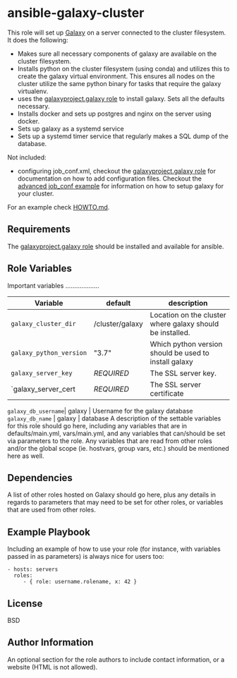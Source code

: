 ansible-galaxy-cluster
======================

This role will set up [Galaxy](https://galaxyproject.org) on a server connected to
the cluster filesystem. It does the following:

- Makes sure all necessary components of galaxy are available on the cluster filesystem.
- Installs python on the cluster filesystem (using conda) and utilizes this to
  create the galaxy virtual environment. This ensures all nodes on the cluster
  utilize the same python binary for tasks that require the galaxy virtualenv.
- uses the [galaxyproject.galaxy role](https://github.com/galaxyproject/ansible-galaxy)
  to install galaxy. Sets all the defaults necessary.
- Installs docker and sets up postgres and nginx on the server using docker.
- Sets up galaxy as a systemd service
- Sets up a systemd timer service that regularly makes a SQL dump of the database.


Not included:
- configuring job_conf.xml, checkout the [galaxyproject.galaxy role](https://github.com/galaxyproject/ansible-galaxy) for documentation on how to add configuration files. 
Checkout the [advanced job_conf example](https://github.com/galaxyproject/galaxy/blob/dev/lib/galaxy/config/sample/job_conf.xml.sample_advanced)
for information on how to setup galaxy for your cluster.

For an example check [HOWTO.md](HOWTO.md).

Requirements
------------

The [galaxyproject.galaxy role](https://github.com/galaxyproject/ansible-galaxy) 
should be installed and available for ansible.

Role Variables
--------------

Important variables 
...................

Variable| default | description
---|---|---
`galaxy_cluster_dir` | /cluster/galaxy | Location on the cluster where galaxy should be installed.
`galaxy_python_version` | "3.7" | Which python version should be used to install galaxy
`galaxy_server_key` | *REQUIRED* | The SSL server key.
`galaxy_server_cert | *REQUIRED* | The SSL server certificate


`galaxy_db_username`| galaxy | Username for the galaxy database
`galaxy_db_name` | galaxy | database 
A description of the settable variables for this role should go here, including any variables that are in defaults/main.yml, vars/main.yml, and any variables that can/should be set via parameters to the role. Any variables that are read from other roles and/or the global scope (ie. hostvars, group vars, etc.) should be mentioned here as well.

Dependencies
------------

A list of other roles hosted on Galaxy should go here, plus any details in regards to parameters that may need to be set for other roles, or variables that are used from other roles.

Example Playbook
----------------

Including an example of how to use your role (for instance, with variables passed in as parameters) is always nice for users too:

    - hosts: servers
      roles:
         - { role: username.rolename, x: 42 }

License
-------

BSD

Author Information
------------------

An optional section for the role authors to include contact information, or a website (HTML is not allowed).
